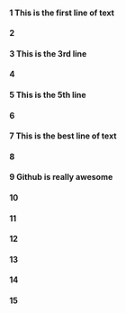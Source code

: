 #### 1 This is the first line of text
#### 2
#### 3 This is the 3rd line 
#### 4
#### 5 This is the 5th line 
#### 6
#### 7 This is the best line of text
#### 8
#### 9 Github is really awesome 
#### 10
#### 11
#### 12
#### 13
#### 14
#### 15
